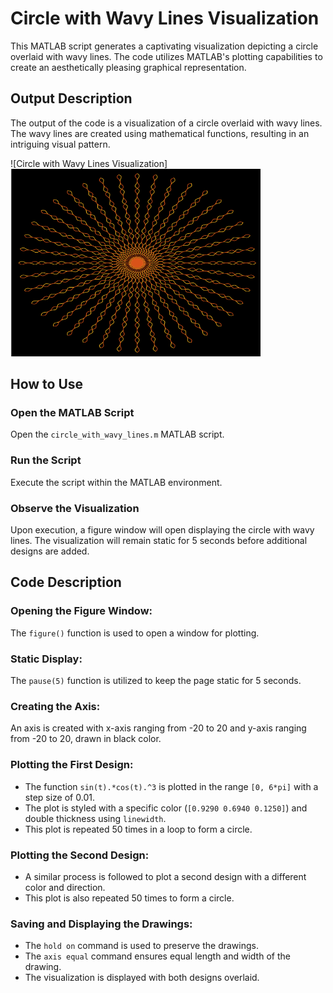 # Circle with Wavy Lines Visualization

This MATLAB script generates a captivating visualization depicting a circle overlaid with wavy lines. The code utilizes MATLAB's plotting capabilities to create an aesthetically pleasing graphical representation.

## Output Description

The output of the code is a visualization of a circle overlaid with wavy lines. The wavy lines are created using mathematical functions, resulting in an intriguing visual pattern.

![Circle with Wavy Lines Visualization]
<img src="CircleWithWavyLines.png" alt="Circle with Wavy Lines Visualization" width="400" height="300">

## How to Use

### Open the MATLAB Script

Open the `circle_with_wavy_lines.m` MATLAB script.

### Run the Script

Execute the script within the MATLAB environment.

### Observe the Visualization

Upon execution, a figure window will open displaying the circle with wavy lines. The visualization will remain static for 5 seconds before additional designs are added.

## Code Description

### Opening the Figure Window:

The `figure()` function is used to open a window for plotting.

### Static Display:

The `pause(5)` function is utilized to keep the page static for 5 seconds.

### Creating the Axis:

An axis is created with x-axis ranging from -20 to 20 and y-axis ranging from -20 to 20, drawn in black color.

### Plotting the First Design:

- The function `sin(t).*cos(t).^3` is plotted in the range `[0, 6*pi]` with a step size of 0.01.
- The plot is styled with a specific color (`[0.9290 0.6940 0.1250]`) and double thickness using `linewidth`.
- This plot is repeated 50 times in a loop to form a circle.

### Plotting the Second Design:

- A similar process is followed to plot a second design with a different color and direction.
- This plot is also repeated 50 times to form a circle.

### Saving and Displaying the Drawings:

- The `hold on` command is used to preserve the drawings.
- The `axis equal` command ensures equal length and width of the drawing.
- The visualization is displayed with both designs overlaid.
